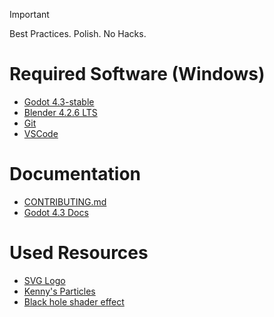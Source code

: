 > [!IMPORTANT]
> Best Practices.
> Polish.
> No Hacks.

# Required Software (Windows)
* [Godot 4.3-stable](https://github.com/godotengine/godot/releases/download/4.3-stable/Godot_v4.3-stable_win64.exe.zip)
* [Blender 4.2.6 LTS](https://www.blender.org/download/release/Blender4.3/blender-4.3.2-windows-x64.msi/)
* [Git](https://git-scm.com/downloads/win)
* [VSCode](https://code.visualstudio.com/download)

# Documentation
* [CONTRIBUTING.md](CONTRIBUTING.md)
* [Godot 4.3 Docs](https://docs.godotengine.org/en/4.3/)

# Used Resources
* [SVG Logo](https://www.svgrepo.com/svg/487659/particle)
* [Kenny's Particles](https://kenney.nl/assets/particle-pack)
* [Black hole shader effect](https://godotshaders.com/shader/3d-space-black-hole/)

